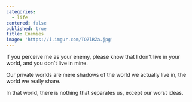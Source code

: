 ```yaml
---
categories:
  - life
centered: false
published: true
title: Enemies
image: 'https://i.imgur.com/TQZlRZa.jpg'
---
```

If you perceive me as your enemy,
please know that I don't live in your world,
and you don't live in mine.

Our private worlds are mere shadows
of the world we actually live in,
the world we really share.

In that world,
there is nothing that separates us,
except our worst ideas.
